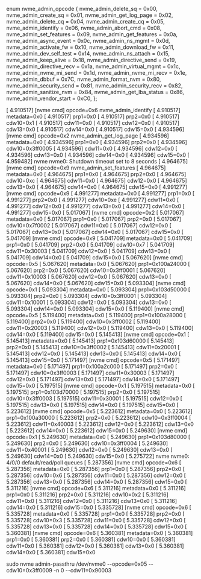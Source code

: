 enum nvme_admin_opcode {
 nvme_admin_delete_sq  = 0x00,
 nvme_admin_create_sq  = 0x01,
 nvme_admin_get_log_page  = 0x02,
 nvme_admin_delete_cq  = 0x04,
 nvme_admin_create_cq  = 0x05,
 nvme_admin_identify  = 0x06,
 nvme_admin_abort_cmd  = 0x08,
 nvme_admin_set_features  = 0x09,
 nvme_admin_get_features  = 0x0a,
 nvme_admin_async_event  = 0x0c,
 nvme_admin_ns_mgmt  = 0x0d,
 nvme_admin_activate_fw  = 0x10,
 nvme_admin_download_fw  = 0x11,
 nvme_admin_dev_self_test = 0x14,
 nvme_admin_ns_attach  = 0x15,
 nvme_admin_keep_alive  = 0x18,
 nvme_admin_directive_send = 0x19,
 nvme_admin_directive_recv = 0x1a,
 nvme_admin_virtual_mgmt  = 0x1c,
 nvme_admin_nvme_mi_send  = 0x1d,
 nvme_admin_nvme_mi_recv  = 0x1e,
 nvme_admin_dbbuf  = 0x7C,
 nvme_admin_format_nvm  = 0x80,
 nvme_admin_security_send = 0x81,
 nvme_admin_security_recv = 0x82,
 nvme_admin_sanitize_nvm  = 0x84,
 nvme_admin_get_lba_status = 0x86,
 nvme_admin_vendor_start  = 0xC0,
};

[    4.910517] [nvme cmd] opcode=0x6 nvme_admin_identify
[    4.910517]  metadata=0x0
[    4.910517]  prp1=0x0
[    4.910517]  prp2=0x0
[    4.910517]  cdw10=0x1
[    4.910517]  cdw11=0x0
[    4.910517]  cdw12=0x0
[    4.910517]  cdw13=0x0
[    4.910517]  cdw14=0x0
[    4.910517]  cdw15=0x0
[    4.934596] [nvme cmd] opcode=0x2 nvme_admin_get_log_page
[    4.934596]  metadata=0x0
[    4.934596]  prp1=0x0
[    4.934596]  prp2=0x0
[    4.934596]  cdw10=0x3ff0005
[    4.934596]  cdw11=0x0
[    4.934596]  cdw12=0x0
[    4.934596]  cdw13=0x0
[    4.934596]  cdw14=0x0
[    4.934596]  cdw15=0x0
[    4.959482] nvme nvme0: Shutdown timeout set to 8 seconds
[    4.964675] [nvme cmd] opcode=0x9 nvme_admin_set_features
[    4.964675]  metadata=0x0
[    4.964675]  prp1=0x0
[    4.964675]  prp2=0x0
[    4.964675]  cdw10=0xc
[    4.964675]  cdw11=0x0
[    4.964675]  cdw12=0x0
[    4.964675]  cdw13=0x0
[    4.964675]  cdw14=0x0
[    4.964675]  cdw15=0x0
[    4.991277] [nvme cmd] opcode=0x9
[    4.991277]  metadata=0x0
[    4.991277]  prp1=0x0
[    4.991277]  prp2=0x0
[    4.991277]  cdw10=0xe
[    4.991277]  cdw11=0x0
[    4.991277]  cdw12=0x0
[    4.991277]  cdw13=0x0
[    4.991277]  cdw14=0x0
[    4.991277]  cdw15=0x0
[    5.017067] [nvme cmd] opcode=0x2
[    5.017067]  metadata=0x0
[    5.017067]  prp1=0x0
[    5.017067]  prp2=0x0
[    5.017067]  cdw10=0x7f0002
[    5.017067]  cdw11=0x0
[    5.017067]  cdw12=0x0
[    5.017067]  cdw13=0x0
[    5.017067]  cdw14=0x0
[    5.017067]  cdw15=0x0
[    5.041709] [nvme cmd] opcode=0x9
[    5.041709]  metadata=0x0
[    5.041709]  prp1=0x0
[    5.041709]  prp2=0x0
[    5.041709]  cdw10=0x7
[    5.041709]  cdw11=0x30003
[    5.041709]  cdw12=0x0
[    5.041709]  cdw13=0x0
[    5.041709]  cdw14=0x0
[    5.041709]  cdw15=0x0
[    5.067620] [nvme cmd] opcode=0x5
[    5.067620]  metadata=0x0
[    5.067620]  prp1=0x100a24000
[    5.067620]  prp2=0x0
[    5.067620]  cdw10=0x3ff0001
[    5.067620]  cdw11=0x10003
[    5.067620]  cdw12=0x0
[    5.067620]  cdw13=0x0
[    5.067620]  cdw14=0x0
[    5.067620]  cdw15=0x0
[    5.093304] [nvme cmd] opcode=0x1
[    5.093304]  metadata=0x0
[    5.093304]  prp1=0x103d50000
[    5.093304]  prp2=0x0
[    5.093304]  cdw10=0x3ff0001
[    5.093304]  cdw11=0x10001
[    5.093304]  cdw12=0x0
[    5.093304]  cdw13=0x0
[    5.093304]  cdw14=0x0
[    5.093304]  cdw15=0x0
[    5.119400] [nvme cmd] opcode=0x5
[    5.119400]  metadata=0x0
[    5.119400]  prp1=0x100a28000
[    5.119400]  prp2=0x0
[    5.119400]  cdw10=0x3ff0002
[    5.119400]  cdw11=0x20003
[    5.119400]  cdw12=0x0
[    5.119400]  cdw13=0x0
[    5.119400]  cdw14=0x0
[    5.119400]  cdw15=0x0
[    5.145413] [nvme cmd] opcode=0x1
[    5.145413]  metadata=0x0
[    5.145413]  prp1=0x103d60000
[    5.145413]  prp2=0x0
[    5.145413]  cdw10=0x3ff0002
[    5.145413]  cdw11=0x20001
[    5.145413]  cdw12=0x0
[    5.145413]  cdw13=0x0
[    5.145413]  cdw14=0x0
[    5.145413]  cdw15=0x0
[    5.171497] [nvme cmd] opcode=0x5
[    5.171497]  metadata=0x0
[    5.171497]  prp1=0x100a2c000
[    5.171497]  prp2=0x0
[    5.171497]  cdw10=0x3ff0003
[    5.171497]  cdw11=0x30003
[    5.171497]  cdw12=0x0
[    5.171497]  cdw13=0x0
[    5.171497]  cdw14=0x0
[    5.171497]  cdw15=0x0
[    5.197515] [nvme cmd] opcode=0x1
[    5.197515]  metadata=0x0
[    5.197515]  prp1=0x103d70000
[    5.197515]  prp2=0x0
[    5.197515]  cdw10=0x3ff0003
[    5.197515]  cdw11=0x30001
[    5.197515]  cdw12=0x0
[    5.197515]  cdw13=0x0
[    5.197515]  cdw14=0x0
[    5.197515]  cdw15=0x0
[    5.223612] [nvme cmd] opcode=0x5
[    5.223612]  metadata=0x0
[    5.223612]  prp1=0x100a30000
[    5.223612]  prp2=0x0
[    5.223612]  cdw10=0x3ff0004
[    5.223612]  cdw11=0x40003
[    5.223612]  cdw12=0x0
[    5.223612]  cdw13=0x0
[    5.223612]  cdw14=0x0
[    5.223612]  cdw15=0x0
[    5.249630] [nvme cmd] opcode=0x1
[    5.249630]  metadata=0x0
[    5.249630]  prp1=0x103d80000
[    5.249630]  prp2=0x0
[    5.249630]  cdw10=0x3ff0004
[    5.249630]  cdw11=0x40001
[    5.249630]  cdw12=0x0
[    5.249630]  cdw13=0x0
[    5.249630]  cdw14=0x0
[    5.249630]  cdw15=0x0
[    5.275722] nvme nvme0: 4/0/0 default/read/poll queues
[    5.287356] [nvme cmd] opcode=0x6
[    5.287356]  metadata=0x0
[    5.287356]  prp1=0x0
[    5.287356]  prp2=0x0
[    5.287356]  cdw10=0x6
[    5.287356]  cdw11=0x0
[    5.287356]  cdw12=0x0
[    5.287356]  cdw13=0x0
[    5.287356]  cdw14=0x0
[    5.287356]  cdw15=0x0
[    5.311216] [nvme cmd] opcode=0x6
[    5.311216]  metadata=0x0
[    5.311216]  prp1=0x0
[    5.311216]  prp2=0x0
[    5.311216]  cdw10=0x2
[    5.311216]  cdw11=0x0
[    5.311216]  cdw12=0x0
[    5.311216]  cdw13=0x0
[    5.311216]  cdw14=0x0
[    5.311216]  cdw15=0x0
[    5.335728] [nvme cmd] opcode=0x6
[    5.335728]  metadata=0x0
[    5.335728]  prp1=0x0
[    5.335728]  prp2=0x0
[    5.335728]  cdw10=0x3
[    5.335728]  cdw11=0x0
[    5.335728]  cdw12=0x0
[    5.335728]  cdw13=0x0
[    5.335728]  cdw14=0x0
[    5.335728]  cdw15=0x0
[    5.360381] [nvme cmd] opcode=0x6
[    5.360381]  metadata=0x0
[    5.360381]  prp1=0x0
[    5.360381]  prp2=0x0
[    5.360381]  cdw10=0x0
[    5.360381]  cdw11=0x0
[    5.360381]  cdw12=0x0
[    5.360381]  cdw13=0x0
[    5.360381]  cdw14=0x0
[    5.360381]  cdw15=0x0


sudo nvme admin-passthru /dev/nvme0 --opcode=0x05 --cdw10=0x3ff0009 -n 0 --cdw11=0x90003
